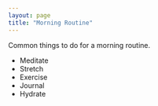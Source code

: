 ```yaml
---
layout: page
title: "Morning Routine"
---
```


Common things to do for a morning routine.

- Meditate
- Stretch
- Exercise
- Journal
- Hydrate